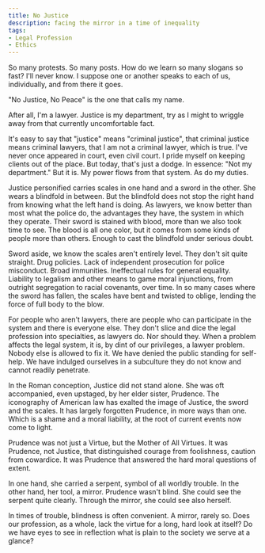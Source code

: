 ```yaml
---
title: No Justice
description: facing the mirror in a time of inequality
tags:
- Legal Profession
- Ethics
---
```


So many protests.  So many posts.  How do we learn so many slogans so fast?  I'll never know.  I suppose one or another speaks to each of us, individually, and from there it goes.

"No Justice, No Peace" is the one that calls my name.

After all, I'm a lawyer.  Justice is my department, try as I might to wriggle away from that currently uncomfortable fact.

It's easy to say that "justice" means "criminal justice", that criminal justice means criminal lawyers, that I am not a criminal lawyer, which is true.  I've never once appeared in court, even civil court.  I pride myself on keeping clients out of the place.  But today, that's just a dodge.  In essence: "Not my department."  But it is.  My power flows from that system.  As do my duties.

Justice personified carries scales in one hand and a sword in the other.  She wears a blindfold in between.  But the blindfold does not stop the right hand from knowing what the left hand is doing.  As lawyers, we know better than most what the police do, the advantages they have, the system in which they operate.  Their sword is stained with blood, more than we also took time to see.  The blood is all one color, but it comes from some kinds of people more than others.  Enough to cast the blindfold under serious doubt.

Sword aside, we know the scales aren't entirely level.  They don't sit quite straight.  Drug policies.  Lack of independent prosecution for police misconduct.  Broad immunities.  Ineffectual rules for general equality.  Liability to legalism and other means to game moral injunctions, from outright segregation to racial covenants, over time.  In so many cases where the sword has fallen, the scales have bent and twisted to oblige, lending the force of full body to the blow.

For people who aren't lawyers, there are people who can participate in the system and there is everyone else.  They don't slice and dice the legal profession into specialties, as lawyers do.  Nor should they.  When a problem affects the legal system, it is, by dint of our privileges, a lawyer problem.  Nobody else is allowed to fix it.  We have denied the public standing for self-help.  We have indulged ourselves in a subculture they do not know and cannot readily penetrate.

In the Roman conception, Justice did not stand alone.  She was oft accompanied, even upstaged, by her elder sister, Prudence.  The iconography of American law has exalted the image of Justice, the sword and the scales.  It has largely forgotten Prudence, in more ways than one.  Which is a shame and a moral liability, at the root of current events now come to light.

Prudence was not just a Virtue, but the Mother of All Virtues.  It was Prudence, not Justice, that distinguished courage from foolishness, caution from cowardice.  It was Prudence that answered the hard moral questions of extent.

In one hand, she carried a serpent, symbol of all worldly trouble.  In the other hand, her tool, a mirror.  Prudence wasn't blind.  She could see the serpent quite clearly.  Through the mirror, she could see also herself.

In times of trouble, blindness is often convenient.  A mirror, rarely so.  Does our profession, as a whole, lack the virtue for a long, hard look at itself?  Do we have eyes to see in reflection what is plain to the society we serve at a glance?
